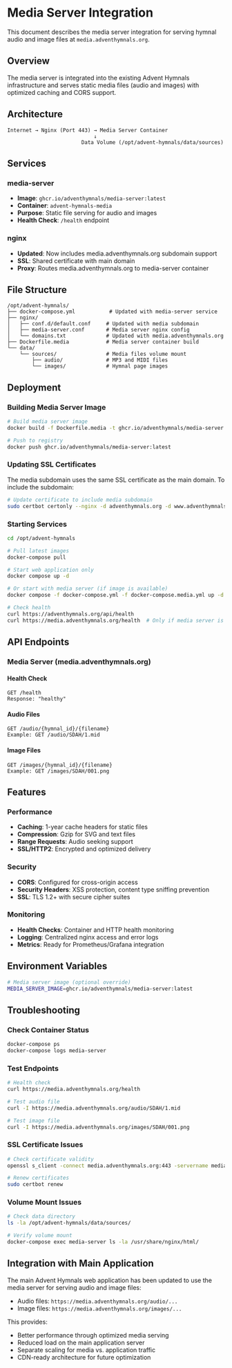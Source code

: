 # Media Server Integration

This document describes the media server integration for serving hymnal audio and image files at `media.adventhymnals.org`.

## Overview

The media server is integrated into the existing Advent Hymnals infrastructure and serves static media files (audio and images) with optimized caching and CORS support.

## Architecture

```
Internet → Nginx (Port 443) → Media Server Container
                            ↓
                        Data Volume (/opt/advent-hymnals/data/sources)
```

## Services

### media-server
- **Image**: `ghcr.io/adventhymnals/media-server:latest`  
- **Container**: `advent-hymnals-media`
- **Purpose**: Static file serving for audio and images
- **Health Check**: `/health` endpoint

### nginx
- **Updated**: Now includes media.adventhymnals.org subdomain support
- **SSL**: Shared certificate with main domain
- **Proxy**: Routes media.adventhymnals.org to media-server container

## File Structure

```
/opt/advent-hymnals/
├── docker-compose.yml           # Updated with media-server service
├── nginx/
│   ├── conf.d/default.conf     # Updated with media subdomain
│   ├── media-server.conf       # Media server nginx config
│   └── domains.txt             # Updated with media.adventhymnals.org
├── Dockerfile.media            # Media server container build
└── data/
    └── sources/                # Media files volume mount
        ├── audio/              # MP3 and MIDI files
        └── images/             # Hymnal page images
```

## Deployment

### Building Media Server Image

```bash
# Build media server image
docker build -f Dockerfile.media -t ghcr.io/adventhymnals/media-server:latest .

# Push to registry
docker push ghcr.io/adventhymnals/media-server:latest
```

### Updating SSL Certificates

The media subdomain uses the same SSL certificate as the main domain. To include the subdomain:

```bash
# Update certificate to include media subdomain
sudo certbot certonly --nginx -d adventhymnals.org -d www.adventhymnals.org -d media.adventhymnals.org
```

### Starting Services

```bash
cd /opt/advent-hymnals

# Pull latest images
docker-compose pull

# Start web application only
docker compose up -d

# Or start with media server (if image is available)
docker compose -f docker-compose.yml -f docker-compose.media.yml up -d

# Check health
curl https://adventhymnals.org/api/health
curl https://media.adventhymnals.org/health  # Only if media server is running
```

## API Endpoints

### Media Server (media.adventhymnals.org)

#### Health Check
```
GET /health
Response: "healthy"
```

#### Audio Files
```
GET /audio/{hymnal_id}/{filename}
Example: GET /audio/SDAH/1.mid
```

#### Image Files  
```
GET /images/{hymnal_id}/{filename}
Example: GET /images/SDAH/001.png
```

## Features

### Performance
- **Caching**: 1-year cache headers for static files
- **Compression**: Gzip for SVG and text files  
- **Range Requests**: Audio seeking support
- **SSL/HTTP2**: Encrypted and optimized delivery

### Security
- **CORS**: Configured for cross-origin access
- **Security Headers**: XSS protection, content type sniffing prevention
- **SSL**: TLS 1.2+ with secure cipher suites

### Monitoring
- **Health Checks**: Container and HTTP health monitoring
- **Logging**: Centralized nginx access and error logs
- **Metrics**: Ready for Prometheus/Grafana integration

## Environment Variables

```bash
# Media server image (optional override)
MEDIA_SERVER_IMAGE=ghcr.io/adventhymnals/media-server:latest
```

## Troubleshooting

### Check Container Status
```bash
docker-compose ps
docker-compose logs media-server
```

### Test Endpoints
```bash
# Health check
curl https://media.adventhymnals.org/health

# Test audio file
curl -I https://media.adventhymnals.org/audio/SDAH/1.mid

# Test image file  
curl -I https://media.adventhymnals.org/images/SDAH/001.png
```

### SSL Certificate Issues
```bash
# Check certificate validity
openssl s_client -connect media.adventhymnals.org:443 -servername media.adventhymnals.org

# Renew certificates
sudo certbot renew
```

### Volume Mount Issues
```bash
# Check data directory
ls -la /opt/advent-hymnals/data/sources/

# Verify volume mount
docker-compose exec media-server ls -la /usr/share/nginx/html/
```

## Integration with Main Application

The main Advent Hymnals web application has been updated to use the media server for serving audio and image files:

- Audio files: `https://media.adventhymnals.org/audio/...`
- Image files: `https://media.adventhymnals.org/images/...`

This provides:
- Better performance through optimized media serving
- Reduced load on the main application server
- Separate scaling for media vs. application traffic
- CDN-ready architecture for future optimization